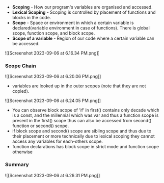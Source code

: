  
- **Scoping** - How our program's variables are organised and accessed.
- **Lexical Scoping** - Scoping is controlled by placement of functions and blocks in the code.
- **Scope** - Space or environment in which a certain variable is declared(variable environment in case of functions). There is global scope, function scope, and block scope.
- **Scope of a variable** - Region of  our code where a certain variable can be accessed.


![[Screenshot 2023-09-06 at 6.16.34 PM.png]]

### Scope Chain

![[Screenshot 2023-09-06 at 6.20.06 PM.png]]

- variables are looked up in the outer scopes (note that they are not copied).

![[Screenshot 2023-09-06 at 6.24.05 PM.png]]

- You can observe block scope of 'if' in first() contains only decade which is a const, and the millennial which was var and thus a function scope is present in the first() scope thus can also be accessed from second() function or second() scope.
- if block scope and second() scope are sibling scope and thus due to their placement or more technically due to lexical scoping they cannot access any variables for each-others scope. 
- function declarations has block scope in strict mode and function scope otherwise
### Summary 

![[Screenshot 2023-09-06 at 6.29.31 PM.png]]

